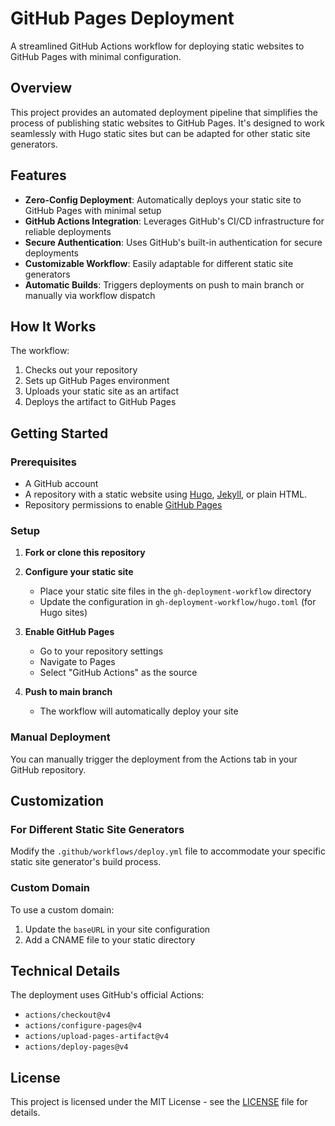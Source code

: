 # GitHub Pages Deployment

A streamlined GitHub Actions workflow for deploying static websites to GitHub Pages with minimal configuration.

## Overview

This project provides an automated deployment pipeline that simplifies the process of publishing static websites to GitHub Pages. It's designed to work seamlessly with Hugo static sites but can be adapted for other static site generators.

## Features

- **Zero-Config Deployment**: Automatically deploys your static site to GitHub Pages with minimal setup
- **GitHub Actions Integration**: Leverages GitHub's CI/CD infrastructure for reliable deployments
- **Secure Authentication**: Uses GitHub's built-in authentication for secure deployments
- **Customizable Workflow**: Easily adaptable for different static site generators
- **Automatic Builds**: Triggers deployments on push to main branch or manually via workflow dispatch

## How It Works

The workflow:
1. Checks out your repository
2. Sets up GitHub Pages environment
3. Uploads your static site as an artifact
4. Deploys the artifact to GitHub Pages

## Getting Started

### Prerequisites

- A GitHub account
- A repository with a static website using [Hugo](/https://gohugo.io/), [Jekyll](https://jekyllrb.com/), or plain HTML.
- Repository permissions to enable [GitHub Pages](https://docs.github.com/en/pages)

### Setup

1. **Fork or clone this repository**

2. **Configure your static site**
   - Place your static site files in the `gh-deployment-workflow` directory
   - Update the configuration in `gh-deployment-workflow/hugo.toml` (for Hugo sites)

3. **Enable GitHub Pages**
   - Go to your repository settings
   - Navigate to Pages
   - Select "GitHub Actions" as the source

4. **Push to main branch**
   - The workflow will automatically deploy your site

### Manual Deployment

You can manually trigger the deployment from the Actions tab in your GitHub repository.

## Customization

### For Different Static Site Generators

Modify the `.github/workflows/deploy.yml` file to accommodate your specific static site generator's build process.

### Custom Domain

To use a custom domain:
1. Update the `baseURL` in your site configuration
2. Add a CNAME file to your static directory

## Technical Details

The deployment uses GitHub's official Actions:
- `actions/checkout@v4`
- `actions/configure-pages@v4`
- `actions/upload-pages-artifact@v4`
- `actions/deploy-pages@v4`

## License

This project is licensed under the MIT License - see the [LICENSE](https://github.com/MGhaith/GitHub-Pages-Deployment/blob/main/LICENSE) file for details.